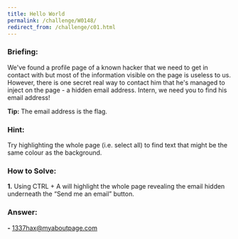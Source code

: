 ```yaml
---
title: Hello World
permalink: /challenge/W0148/
redirect_from: /challenge/c01.html
---
```


### Briefing: 
We've found a profile page of a known hacker that we need to get in contact with but most of the information visible on the page is useless to us. However, there is one secret real way to contact him that he's managed to inject on the page - a hidden email address. Intern, we need you to find his email address! 

**Tip:** The email address is the flag. 

### Hint: 
Try highlighting the whole page (i.e. select all) to find text that might be the same colour as the background. 

### How to Solve: 
**1.** Using CTRL + A will highlight the whole page revealing the email hidden underneath the “Send me an email” button. 

### Answer: 
**-** 1337hax@myaboutpage.com 
